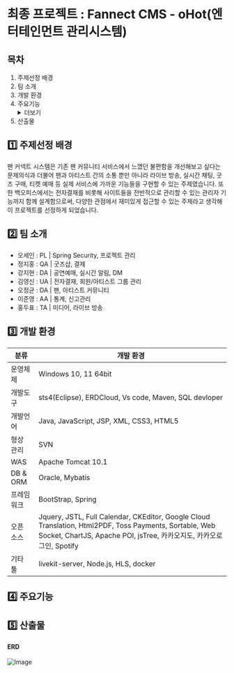# 최종 프로젝트 : Fannect CMS - oHot(엔터테인먼트 관리시스템)
## 목차
1. 주제선정 배경
2. 팀 소개
3. 개발 환경
4. 주요기능
   <details>
   <summary>더보기</summary>
     1. 접속
      1-1. 로그인
      1-2. 메인 페이지
     2.
   </details>
6. 산출물

## :one: 주제선정 배경
팬 커넥트 시스템은 기존 팬 커뮤니티 서비스에서 느꼈던 불편함을 개선해보고 싶다는 문제의식과 더불어
팬과 아티스트 간의 소통 뿐만 아니라 라이브 방송, 실시간 채팅, 굿즈 구매, 티켓 예매 등 실제 서비스에 가까운 기능들을 구현할 수 있는 주제였습니다.
또한 백오피스에서는 전자결재를 비롯해 사이트들을 전반적으로 관리할 수 있는 관리자 기능까지 함께 설계함으로써, 다양한 관점에서 재미있게 접근할 수 있는 주제라고 생각해 이 프로젝트를 선정하게 되었습니다.

## :two: 팀 소개
* 오세인 : PL | Spring Security, 프로젝트 관리
* 정지홍 : QA | 굿즈샵, 결제
* 강지현 : DA | 공연예매, 실시간 알림, DM
* 김영신 : UA | 전자결재, 회원/아티스트 그룹 관리
* 오정균 : DA | 팬, 아티스트 커뮤니티
* 이준영 : AA | 통계, 신고관리
* 홍두표 : TA | 미디어, 라이브 방송

## :three: 개발 환경
| 분류 | 개발 환경 |  
| ---------------------- | -------------------|
| 운영체제 | Windows 10, 11 64bit |
| 개발도구 | sts4(Eclipse), ERDCloud, Vs code, Maven, SQL devloper |
| 개발언어 | Java, JavaScript, JSP, XML, CSS3, HTML5 | 
| 형상 관리 | SVN |
| WAS | Apache Tomcat 10.1 |
| DB & ORM | Oracle, Mybatis | 
| 프레임 워크 | BootStrap, Spring |
| 오픈 소스 | Jquery, JSTL, Full Calendar, CKEditor, Google Cloud Translation, Html2PDF, Toss Payments, Sortable, Web Socket, ChartJS, Apache POI, jsTree, 카카오지도, 카카오로그인, Spotify |
| 기타 툴 | livekit-server, Node.js, HLS, docker |
## :four: 주요기능


## :five: 산출물
#### ERD
![Image](https://github.com/user-attachments/assets/dcbf56a0-001f-4f05-8c4a-6fa966d921cb)
